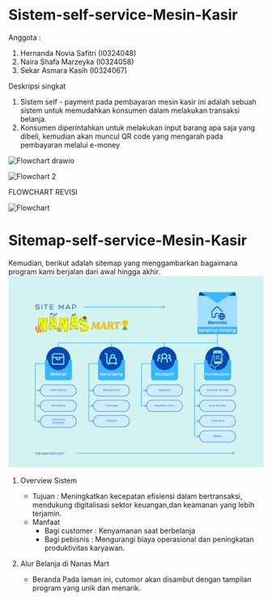 # Sistem-self-service-Mesin-Kasir
Anggota :
1. Hernanda Novia Safitri (I0324048)
2. Naira Shafa Marzeyka (I0324058)
3. Sekar Asmara Kasih (I0324067)

Deskripsi singkat
1. Sistem self - payment pada pembayaran mesin kasir ini adalah sebuah sistem untuk memudahkan konsumen dalam melakukan transaksi belanja.
2. Konsumen diperintahkan untuk melakukan input barang apa saja yang dibeli, kemudian akan muncul QR code yang mengarah pada pembayaran melalui e-money

![Flowchart drawio](https://github.com/user-attachments/assets/fe90d2dc-a4d6-4510-8718-2bbbe4bdc42c)

![Flowchart 2](https://github.com/user-attachments/assets/7df1d742-53f2-4db4-9c3b-d2c469b7a9c2)

FLOWCHART REVISI

![Flowchart](https://github.com/user-attachments/assets/9618e107-6043-4922-97ff-bdea3d961b9d)


# Sitemap-self-service-Mesin-Kasir
Kemudian, berikut adalah sitemap yang menggambarkan bagaimana program kami berjalan dari awal hingga akhir.
![alt text](https://github.com/hernandanovia/Sistem-self-service-Mesin-Kasir/blob/main/Nanas%20Mart%20Sitemap.png?raw=true)

1. Overview Sistem
   * Tujuan : Meningkatkan kecepatan efisiensi dalam bertransaksi, mendukung digitalisasi sektor keuangan,dan keamanan yang lebih terjamin.
   * Manfaat
     - Bagi customer : Kenyamanan saat berbelanja
     - Bagi pebisnis : Mengurangi biaya operasional dan peningkatan produktivitas karyawan.

2. Alur Belanja di Nanas Mart
   * Beranda
       Pada laman ini, cutomor akan disambut dengan tampilan program yang unik dan menarik. 
